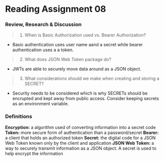 # Reading Assignment 08

### Review, Research & Discussion
> 1. When is Basic Authorization used vs. Bearer Authorization?
- Basic authentication uses user name aand a secret while bearer authentication uses a a token. 

> 2. What does JSON Web Token package do?
- JWTs are able to securely move data around as a JSON object.

> 3. What considerations should we make when creating and storing a SECRET?
- Security needs to be considered which is why SECRETs should be encrupted and kept away from public access. Consider keeping secrets as an environment variable.

### Definitions
**Encryption:** a algorithm used of converting information into a secret code
**Token:** more secure form of authentication than a password/secret
**Bearer:** a client that holds an authorized token
**Secret:** the digital code for a JSON Web Token known only by the client and application
**JSON Web Token:** a way to securely transmit information as a JSON object. A secret is used to help encrypt the information

